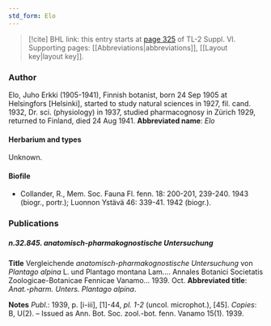 ```yaml
---
std_form: Elo
---
```


> [!cite] BHL link: this entry starts at [page 325](https://www.biodiversitylibrary.org/page/33260313) of TL-2 Suppl. VI.
> Supporting pages: [[Abbreviations|abbreviations]], [[Layout key|layout key]].

### Author

Elo, Juho Erkki (1905-1941), Finnish botanist, born 24 Sep 1905 at Helsingfors \[Helsinki\], started to study natural sciences in 1927, fil. cand. 1932, Dr. sci. (physiology) in 1937, studied pharmacognosy in Zürich 1929, returned to Finland, died 24 Aug 1941. 
**Abbreviated name**: *Elo*

#### Herbarium and types

Unknown.

#### Biofile

- Collander, R., Mem. Soc. Fauna Fl. fenn. 18: 200-201, 239-240. 1943 (biogr., portr.); Luonnon Ystävä 46: 339-41. 1942 (biogr.).

### Publications

##### n.32.845. anatomisch-pharmakognostische Untersuchung

**Title**
Vergleichende *anatomisch-pharmakognostische Untersuchung* von *Plantago alpina* L. und Plantago montana Lam.... Annales Botanici Societatis Zoologicae-Botanicae Fennicae Vanamo... 1939. Oct.
**Abbreviated title**: *Anat.-pharm. Unters. Plantago alpina*.

**Notes**
*Publ*.: 1939, p. \[i-iii\], \[1\]-44, *pl. 1-2* (uncol. microphot.), \[45\]. *Copies*: B, U(2). – Issued as Ann. Bot. Soc. zool.-bot. fenn. Vanamo 15(1). 1939.

